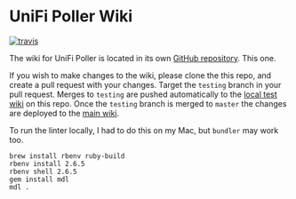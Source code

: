 # UniFi Poller Wiki

[![travis](https://badgen.net/travis/unifi-poller/wiki?icon=travis&label=build "Travis Build")](https://travis-ci.org/unifi-poller/wiki)

The wiki for UniFi Poller is located in its own
[GitHub repository](https://github.com/unifi-poller/wiki). This one.

If you wish to make changes to the wiki, please clone the this repo, and create
a pull request with your changes. Target the `testing` branch in your pull request.
Merges to `testing` are pushed automatically to the
[local test wiki](https://github.com/unifi-poller/wiki/wiki) on this repo.
Once the `testing` branch is merged to `master` the changes are deployed to the
[main wiki](https://github.com/unifi-poller/unifi-poller/wiki).

To run the linter locally, I had to do this on my Mac, but `bundler` may work too.

```shell
brew install rbenv ruby-build
rbenv install 2.6.5
rbenv shell 2.6.5
gem install mdl
mdl .
```
